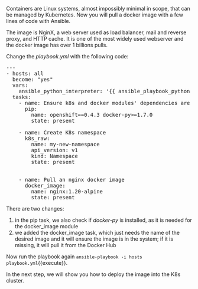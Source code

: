 
Containers are Linux systems, almost impossibly minimal in scope, that can be managed by Kubernetes. Now you will pull a docker image with a few lines of code with Ansible.

The image is NginX, a web server used as load balancer, mail and reverse proxy, and HTTP cache. It is one of the most widely used webserver and the docker image has over 1 billions pulls.


Change the _playbook.yml_ with the following code:
<pre class="file"
 data-filename="./playbook.yml"
  data-target="replace">
---
- hosts: all
  become: "yes"
  vars:
    ansible_python_interpreter: '{{ ansible_playbook_python }}'
  tasks:
    - name: Ensure k8s and docker modules' dependencies are installed.
      pip:
        name: openshift==0.4.3 docker-py>=1.7.0
        state: present

    - name: Create K8s namespace
      k8s_raw:
        name: my-new-namespace
        api_version: v1
        kind: Namespace
        state: present


    - name: Pull an nginx docker image
      docker_image:
        name: nginx:1.20-alpine
        state: present
</pre>

There are two changes:
1. in the pip task, we also check if _docker-py_ is installed, as it is needed for the docker_image module
2. we added the docker_image task, which just needs the name of the desired image and it will ensure the image is in the system; if it is missing, it will pull it from the Docker Hub

Now run the playbook again `ansible-playbook -i hosts playbook.yml`{{execute}}.

In the next step, we will show you how to deploy the image into the K8s cluster.
